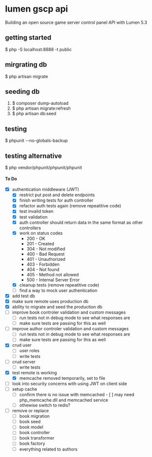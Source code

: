# lumen gscp api
Building an open source game server control panel API with Lumen 5.3

## getting started
$ php -S localhost:8888 -t public

## mirgrating db
$ php artisan migrate

## seeding db
1. $ composer dump-autoload
2. $ php artisan migrate:refresh
3. $ php artisan db:seed

## testing
$ phpunit --no-globals-backup

## testing alternative
$ php vendor/phpunit/phpunit/phpunit

#### To Do
- [x] authentication middleware (JWT)
	- [x] restrict put post and delete endpoints
	- [x] finish writing tests for auth controller	
	- [x] refactor auth tests again (remove repeatitive code)
	- [x] test invalid token	
	- [x] test validation
	- [x] auth controller should return data in the same format as other controllers
	- [x] work on status codes
		- 200 - OK
		- 201 - Created
		- 304 - Not modified
		- 400 - Bad Request
		- 401 - Unauthorized
		- 403 - Forbidden
		- 404 - Not found		
		- 405 - Method not allowed
		- 500 - Internal Server Error
	- [x] cleanup tests (remove repeatitive code)
	- [ ] find a way to mock user authentication 
- [x] add test db
- [x] make sure remote uses production db
- [x] ability to migrate and seed the production db
- [ ] improve book controler validation and custom messages
	- [ ] run tests not in debug mode to see what responses are 
	- [ ] make sure tests are passing for this as well	
- [ ] improve author controler validation and custom messages
	- [ ] run tests not in debug mode to see what responses are 
	- [ ] make sure tests are passing for this as well	
- [x] crud user
	- [ ] user roles
	- [ ] write tests
- [ ] crud server
	- [ ] write tests
- [x] test remote is working
	- [x] memcache removed temporarily, set to file
- [ ] look into security concerns with using JWT on client side
- [ ] setup cache
	- [ ] confirm there is no issue with memcached 
			- [ ] may need php_memcache.dll and memcached service		
	- [ ] othewise switch to redis?
- [ ] remove or replace
	- [ ] book migration
	- [ ] book seed
	- [ ] book model
	- [ ] book controller
	- [ ] book transformer
	- [ ] book factory
	- [ ] everything related to authors